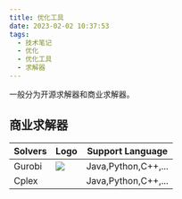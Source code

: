 ```yaml
---
title: 优化工具
date: 2023-02-02 10:37:53
tags: 
  - 技术笔记
  - 优化
  - 优化工具
  - 求解器
---
```


一般分为开源求解器和商业求解器。

## 商业求解器

Solvers  | Logo | Support Language
------------- | ------------- | -------------
Gurobi        | ![](https://www.gurobi.com/wp-content/uploads/GurobiLogo_Black.svg?x58432) | Java,Python,C++,...
Cplex         |  | Java,Python,C++,...
